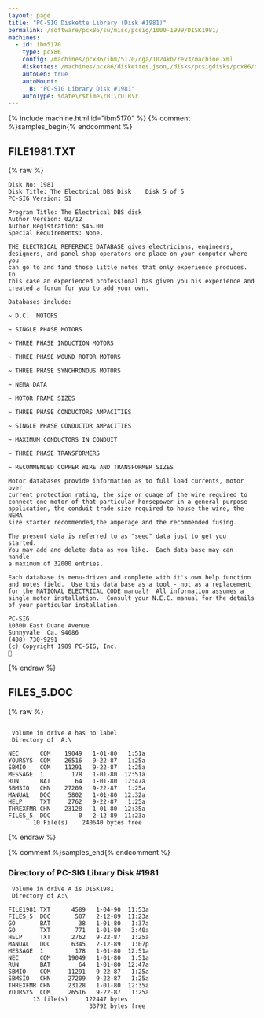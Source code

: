 ```yaml
---
layout: page
title: "PC-SIG Diskette Library (Disk #1981)"
permalink: /software/pcx86/sw/misc/pcsig/1000-1999/DISK1981/
machines:
  - id: ibm5170
    type: pcx86
    config: /machines/pcx86/ibm/5170/cga/1024kb/rev3/machine.xml
    diskettes: /machines/pcx86/diskettes.json,/disks/pcsigdisks/pcx86/diskettes.json
    autoGen: true
    autoMount:
      B: "PC-SIG Library Disk #1981"
    autoType: $date\r$time\rB:\rDIR\r
---
```


{% include machine.html id="ibm5170" %}
{% comment %}samples_begin{% endcomment %}

## FILE1981.TXT

{% raw %}
```
Disk No: 1981                                                           
Disk Title: The Electrical DBS Disk    Disk 5 of 5                      
PC-SIG Version: S1                                                      
                                                                        
Program Title: The Electrical DBS disk                                  
Author Version: 02/12                                                   
Author Registration: $45.00                                             
Special Requirements: None.                                             
                                                                        
THE ELECTRICAL REFERENCE DATABASE gives electricians, engineers,        
designers, and panel shop operators one place on your computer where you
can go to and find those little notes that only experience produces.  In
this case an experienced professional has given you his experience and  
created a forum for you to add your own.                                
                                                                        
Databases include:                                                      
                                                                        
~ D.C.  MOTORS                                                          
                                                                        
~ SINGLE PHASE MOTORS                                                   
                                                                        
~ THREE PHASE INDUCTION MOTORS                                          
                                                                        
~ THREE PHASE WOUND ROTOR MOTORS                                        
                                                                        
~ THREE PHASE SYNCHRONOUS MOTORS                                        
                                                                        
~ NEMA DATA                                                             
                                                                        
~ MOTOR FRAME SIZES                                                     
                                                                        
~ THREE PHASE CONDUCTORS AMPACITIES                                     
                                                                        
~ SINGLE PHASE CONDUCTOR AMPACITIES                                     
                                                                        
~ MAXIMUM CONDUCTORS IN CONDUIT                                         
                                                                        
~ THREE PHASE TRANSFORMERS                                              
                                                                        
~ RECOMMENDED COPPER WIRE AND TRANSFORMER SIZES                         
                                                                        
Motor databases provide information as to full load currents, motor over
current protection rating, the size or guage of the wire required to    
connect one motor of that particular horsepower in a general purpose    
application, the conduit trade size required to house the wire, the NEMA
size starter recommended,the amperage and the recommended fusing.       
                                                                        
The present data is referred to as "seed" data just to get you started. 
You may add and delete data as you like.  Each data base may can handle 
a maximum of 32000 entries.                                             
                                                                        
Each database is menu-driven and complete with it's own help function   
and notes field.  Use this data base as a tool - not as a replacement   
for the NATIONAL ELECTRICAL CODE manual!  All information assumes a     
single motor installation.  Consult your N.E.C. manual for the details  
of your particular installation.                                        
                                                                        
PC-SIG                                                                  
1030D East Duane Avenue                                                 
Sunnyvale  Ca. 94086                                                    
(408) 730-9291                                                          
(c) Copyright 1989 PC-SIG, Inc.                                         

```
{% endraw %}

## FILES_5.DOC

{% raw %}
```

 Volume in drive A has no label
 Directory of  A:\

NEC      COM    19049   1-01-80   1:51a
YOURSYS  COM    26516   9-22-87   1:25a
SBMIO    COM    11291   9-22-87   1:25a
MESSAGE  1        178   1-01-80  12:51a
RUN      BAT       64   1-01-80  12:47a
SBMSIO   CHN    27209   9-22-87   1:25a
MANUAL   DOC     5802   1-01-80  12:32a
HELP     TXT     2762   9-22-87   1:25a
THREXFMR CHN    23128   1-01-80  12:35a
FILES_5  DOC        0   2-12-89  11:23a
       10 File(s)    240640 bytes free
```
{% endraw %}

{% comment %}samples_end{% endcomment %}

### Directory of PC-SIG Library Disk #1981

     Volume in drive A is DISK1981
     Directory of A:\

    FILE1981 TXT      4589   1-04-90  11:53a
    FILES_5  DOC       507   2-12-89  11:23a
    GO       BAT        38   1-01-80   1:37a
    GO       TXT       771   1-01-80   3:40a
    HELP     TXT      2762   9-22-87   1:25a
    MANUAL   DOC      6345   2-12-89   1:07p
    MESSAGE  1         178   1-01-80  12:51a
    NEC      COM     19049   1-01-80   1:51a
    RUN      BAT        64   1-01-80  12:47a
    SBMIO    COM     11291   9-22-87   1:25a
    SBMSIO   CHN     27209   9-22-87   1:25a
    THREXFMR CHN     23128   1-01-80  12:35a
    YOURSYS  COM     26516   9-22-87   1:25a
           13 file(s)     122447 bytes
                           33792 bytes free
